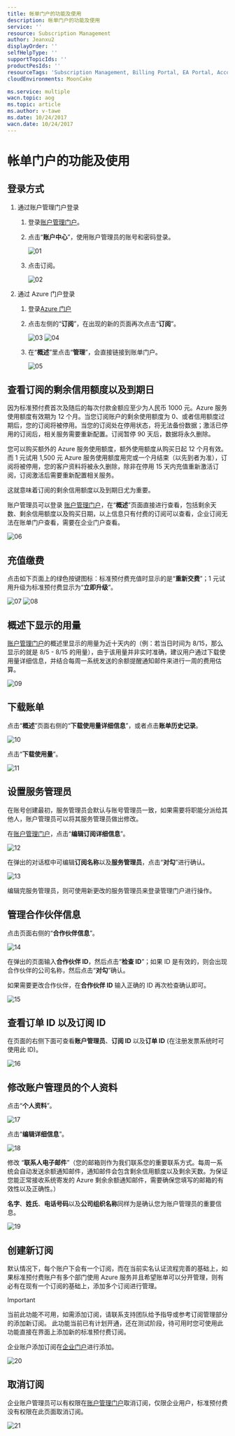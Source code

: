 ```yaml
---
title: 帐单门户的功能及使用
description: 帐单门户的功能及使用
service: ''
resource: Subscription Management
author: Jeanxu2
displayOrder: ''
selfHelpType: ''
supportTopicIds: ''
productPesIds: ''
resourceTags: 'Subscription Management, Billing Portal, EA Portal, Account Portal'
cloudEnvironments: MoonCake

ms.service: multiple
wacn.topic: aog
ms.topic: article
ms.author: v-tawe
ms.date: 10/24/2017
wacn.date: 10/24/2017
---
```


# 帐单门户的功能及使用

## 登录方式

1. 通过账户管理门户登录

    1. 登录[账户管理门户](http://account.windowsazure.cn)。

    2. 点击“**账户中心**”，使用账户管理员的账号和密码登录。

        ![01](media/aog-commerce-subscription-management-billing-portal-guidance/01.png)

    3. 点击订阅。

        ![02](media/aog-commerce-subscription-management-billing-portal-guidance/02.png)

2. 通过 Azure 门户登录

    1. 登录[Azure 门户](https://portal.azure.cn)
    
    2. 点击左侧的“**订阅**”，在出现的新的页面再次点击“**订阅**”。

        ![03](media/aog-commerce-subscription-management-billing-portal-guidance/03.png)
        ![04](media/aog-commerce-subscription-management-billing-portal-guidance/04.png)

    3. 在“**概述**”里点击“**管理**”，会直接链接到账单门户。
        
        ![05](media/aog-commerce-subscription-management-billing-portal-guidance/05.png)

## 查看订阅的剩余信用额度以及到期日

因为标准预付费首次及随后的每次付款金额应至少为人民币 1000 元。Azure 服务使用额度有效期为 12 个月。当您订阅账户的剩余使用额度为 0、或者信用额度过期后，您的订阅将被停用。当您的订阅处在停用状态，将无法备份数据；激活已停用的订阅后，相关服务需要重新配置。订阅暂停 90 天后，数据将永久删除。

您可以购买额外的 Azure 服务使用额度，额外使用额度从购买日起 12 个月有效。
而 1 元试用 1,500 元 Azure 服务使用额度用完或一个月结束（以先到者为准），订阅将被停用，您的客户资料将被永久删除，除非在停用 15 天内充值重新激活订阅，订阅激活后需要重新配置相关服务。

这就意味着订阅的剩余信用额度以及到期日尤为重要。

账户管理员可以登录 [账户管理门户](http://account.windowsazure.cn)，在“**概述**”页面直接进行查看，包括剩余天数、剩余信用额度以及购买日期，以上信息只有付费的订阅可以查看，企业订阅无法在账单门户查看，需要在企业门户查看。

![06](media/aog-commerce-subscription-management-billing-portal-guidance/06.png)

## 充值缴费

点击如下页面上的绿色按键图标：标准预付费充值时显示的是“**重新交费**”；1 元试用升级为标准预付费显示为“**立即升级**”。

![07](media/aog-commerce-subscription-management-billing-portal-guidance/07.png)
![08](media/aog-commerce-subscription-management-billing-portal-guidance/08.png)

## 概述下显示的用量

[账户管理门户](http://account.windowsazure.cn)的概述里显示的用量为近十天内的（例：若当日时间为 8/15，那么显示的就是 8/5 - 8/15 的用量），由于该用量并非实时准确，建议用户通过下载使用量详细信息，并结合每周一系统发送的余额提醒通知邮件来进行一周的费用估算。

![09](media/aog-commerce-subscription-management-billing-portal-guidance/09.png)

## 下载账单

点击“**概述**”页面右侧的“**下载使用量详细信息**”，或者点击**账单历史记录**。

![10](media/aog-commerce-subscription-management-billing-portal-guidance/10.png)

点击“**下载使用量**”。

![11](media/aog-commerce-subscription-management-billing-portal-guidance/11.png)

## 设置服务管理员

在账号创建最初，服务管理员会默认与账号管理员一致，如果需要将职能分派给其他人，账户管理员可以将其服务管理员做出修改。

在[账户管理门户](http://account.windowsazure.cn)，点击“**编辑订阅详细信息**”。

![12](media/aog-commerce-subscription-management-billing-portal-guidance/12.png)

在弹出的对话框中可编辑**订阅名称**以及**服务管理员**，点击“**对勾**”进行确认。

![13](media/aog-commerce-subscription-management-billing-portal-guidance/13.png)

编辑完服务管理员，则可使用新更改的服务管理员来登录管理门户进行操作。

## 管理合作伙伴信息

点击页面右侧的“**合作伙伴信息**”。

![14](media/aog-commerce-subscription-management-billing-portal-guidance/14.png)

在弹出的页面输入**合作伙伴 ID**，然后点击“**检查 ID**”；如果 ID 是有效的，则会出现合作伙伴的公司名称，然后点击“**对勾**”确认。

如果需要更改合作伙伴，在**合作伙伴 ID** 输入正确的 ID 再次检查确认即可。

![15](media/aog-commerce-subscription-management-billing-portal-guidance/15.png)

## 查看订单 ID 以及订阅 ID

在页面的右侧下面可查看**账户管理员**、**订阅 ID** 以及**订单 ID** (在注册发票系统时可使用此 ID)。

![16](media/aog-commerce-subscription-management-billing-portal-guidance/16.png)

## 修改账户管理员的个人资料

点击“**个人资料**”。

![17](media/aog-commerce-subscription-management-billing-portal-guidance/17.png)

点击“**编辑详细信息**”。

![18](media/aog-commerce-subscription-management-billing-portal-guidance/18.png)

修改 “**联系人电子邮件**”（您的邮箱则作为我们联系您的重要联系方式。每周一系统会自动发送余额通知邮件，通知邮件会包含剩余信用额度以及剩余天数。为保证您能正常接收系统寄发的 Azure 剩余余额通知邮件，需要确保您填写的邮箱的有效性以及正确性。）

**名字**、**姓氏**、**电话号码**以及**公司组织名称**同样为是确认您为账户管理员的重要信息。

![19](media/aog-commerce-subscription-management-billing-portal-guidance/19.png)

## 创建新订阅

默认情况下，每个账户下会有一个订阅，而在当前实名认证流程完善的基础上，如果标准预付费账户有多个部门使用 Azure 服务并且希望账单可以分开管理，则有必有在现有一个订阅的基础上，添加多个订阅进行管理。

> [!IMPORTANT]
> 当前此功能不可用，如需添加订阅，请联系支持团队给予指导或参考订阅管理部分的添加新订阅。
此功能当前已有计划开通，还在测试阶段，待可用时您可使用此功能直接在界面上添加新的标准预付费订阅。

企业账户添加订阅在[企业门户](http://ea.azure.cn)进行添加。

![20](media/aog-commerce-subscription-management-billing-portal-guidance/20.png)

## 取消订阅

企业账户管理员可以有权限在[账户管理门户](http://account.windowsazure.cn)取消订阅，仅限企业用户，标准预付费没有权限在此页面取消订阅。

![21](media/aog-commerce-subscription-management-billing-portal-guidance/21.png)